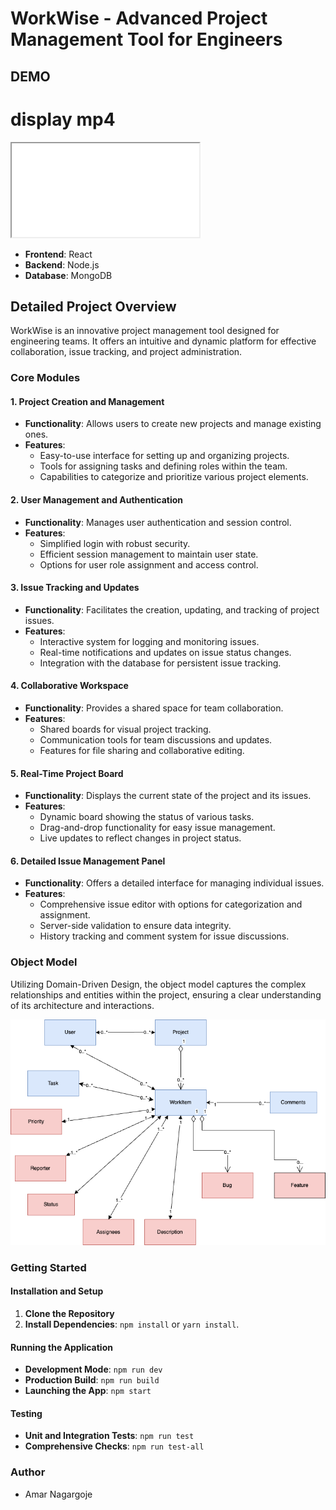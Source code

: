 # WorkWise - Advanced Project Management Tool for Engineers

## DEMO

# display mp4
<div class="embed-responsive embed-responsive-16by9">
    <iframe class="embed-responsive-item" src="Workwise_SS/WorkWiseProjectDemo.mp4" allowfullscreen=""></iframe>
</div>


- **Frontend**: React
- **Backend**: Node.js
- **Database**: MongoDB


## Detailed Project Overview

WorkWise is an innovative project management tool designed for engineering teams. It offers an intuitive and dynamic platform for effective collaboration, issue tracking, and project administration.

### Core Modules

#### 1. Project Creation and Management
- **Functionality**: Allows users to create new projects and manage existing ones.
- **Features**:
  - Easy-to-use interface for setting up and organizing projects.
  - Tools for assigning tasks and defining roles within the team.
  - Capabilities to categorize and prioritize various project elements.

#### 2. User Management and Authentication
- **Functionality**: Manages user authentication and session control.
- **Features**:
  - Simplified login with robust security.
  - Efficient session management to maintain user state.
  - Options for user role assignment and access control.

#### 3. Issue Tracking and Updates
- **Functionality**: Facilitates the creation, updating, and tracking of project issues.
- **Features**:
  - Interactive system for logging and monitoring issues.
  - Real-time notifications and updates on issue status changes.
  - Integration with the database for persistent issue tracking.

#### 4. Collaborative Workspace
- **Functionality**: Provides a shared space for team collaboration.
- **Features**:
  - Shared boards for visual project tracking.
  - Communication tools for team discussions and updates.
  - Features for file sharing and collaborative editing.

#### 5. Real-Time Project Board
- **Functionality**: Displays the current state of the project and its issues.
- **Features**:
  - Dynamic board showing the status of various tasks.
  - Drag-and-drop functionality for easy issue management.
  - Live updates to reflect changes in project status.

#### 6. Detailed Issue Management Panel
- **Functionality**: Offers a detailed interface for managing individual issues.
- **Features**:
  - Comprehensive issue editor with options for categorization and assignment.
  - Server-side validation to ensure data integrity.
  - History tracking and comment system for issue discussions.

### Object Model
Utilizing Domain-Driven Design, the object model captures the complex relationships and entities within the project, ensuring a clear understanding of its architecture and interactions.

<img src="./WorkWiseObjectModel.png">

### Getting Started

#### Installation and Setup
1. **Clone the Repository**
2. **Install Dependencies**: `npm install` or `yarn install`.

#### Running the Application
- **Development Mode**: `npm run dev`
- **Production Build**: `npm run build`
- **Launching the App**: `npm start`

#### Testing
- **Unit and Integration Tests**: `npm run test`
- **Comprehensive Checks**: `npm run test-all`

### Author
- Amar Nagargoje
